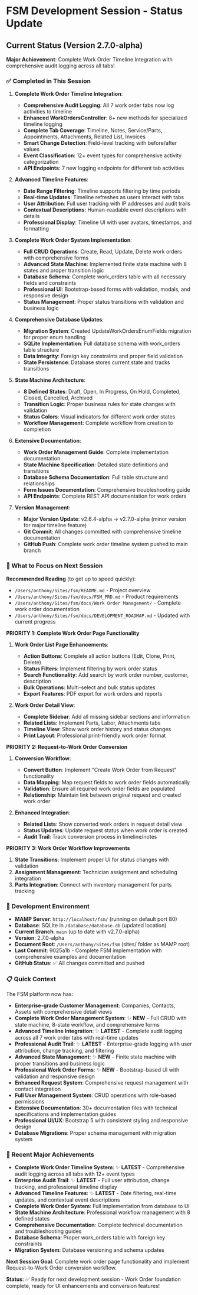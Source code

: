 # FSM Development Session - Status Update

## Current Status (Version 2.7.0-alpha)

**Major Achievement**: Complete Work Order Timeline Integration with comprehensive audit logging across all tabs!

### ✅ Completed in This Session
1. **Complete Work Order Timeline Integration**:
   - **Comprehensive Audit Logging**: All 7 work order tabs now log activities to timeline
   - **Enhanced WorkOrdersController**: 8+ new methods for specialized timeline logging
   - **Complete Tab Coverage**: Timeline, Notes, Service/Parts, Appointments, Attachments, Related List, Invoices
   - **Smart Change Detection**: Field-level tracking with before/after values
   - **Event Classification**: 12+ event types for comprehensive activity categorization
   - **API Endpoints**: 7 new logging endpoints for different tab activities

2. **Advanced Timeline Features**:
   - **Date Range Filtering**: Timeline supports filtering by time periods
   - **Real-time Updates**: Timeline refreshes as users interact with tabs
   - **User Attribution**: Full user tracking with IP addresses and audit trails
   - **Contextual Descriptions**: Human-readable event descriptions with details
   - **Professional Display**: Timeline UI with user avatars, timestamps, and formatting

3. **Complete Work Order System Implementation**:
   - **Full CRUD Operations**: Create, Read, Update, Delete work orders with comprehensive forms
   - **Advanced State Machine**: Implemented finite state machine with 8 states and proper transition logic
   - **Database Schema**: Complete work_orders table with all necessary fields and constraints
   - **Professional UI**: Bootstrap-based forms with validation, modals, and responsive design
   - **Status Management**: Proper status transitions with validation and business logic

2. **Comprehensive Database Updates**:
   - **Migration System**: Created UpdateWorkOrdersEnumFields migration for proper enum handling
   - **SQLite Implementation**: Full database schema with work_orders table structure
   - **Data Integrity**: Foreign key constraints and proper field validation
   - **State Persistence**: Database stores current state and tracks transitions

3. **State Machine Architecture**:
   - **8 Defined States**: Draft, Open, In Progress, On Hold, Completed, Closed, Cancelled, Archived
   - **Transition Logic**: Proper business rules for state changes with validation
   - **Status Colors**: Visual indicators for different work order states
   - **Workflow Management**: Complete workflow from creation to completion

4. **Extensive Documentation**:
   - **Work Order Management Guide**: Complete implementation documentation
   - **State Machine Specification**: Detailed state definitions and transitions
   - **Database Schema Documentation**: Full table structure and relationships
   - **Form Issues Documentation**: Comprehensive troubleshooting guide
   - **API Endpoints**: Complete REST API documentation for work orders

5. **Version Management**:
   - **Major Version Update**: v2.6.4-alpha → v2.7.0-alpha (minor version for major timeline feature)
   - **Git Commit**: All changes committed with comprehensive timeline documentation
   - **GitHub Push**: Complete work order timeline system pushed to main branch

### 🎯 What to Focus on Next Session

**Recommended Reading** (to get up to speed quickly):
- `/Users/anthony/Sites/fsm/README.md` - Project overview
- `/Users/anthony/Sites/fsm/docs/FSM_PRD.md` - Product requirements
- `/Users/anthony/Sites/fsm/docs/Work Order Management/` - Complete work order documentation
- `/Users/anthony/Sites/fsm/docs/DEVELOPMENT_ROADMAP.md` - Updated with current progress

**PRIORITY 1: Complete Work Order Page Functionality**
1. **Work Order List Page Enhancements**:
   - **Action Buttons**: Complete all action buttons (Edit, Clone, Print, Delete)
   - **Status Filters**: Implement filtering by work order status
   - **Search Functionality**: Add search by work order number, customer, description
   - **Bulk Operations**: Multi-select and bulk status updates
   - **Export Features**: PDF export for work orders and reports

2. **Work Order Detail View**:
   - **Complete Sidebar**: Add all missing sidebar sections and information
   - **Related Lists**: Implement Parts, Labor, Attachments tabs
   - **Timeline View**: Show work order history and status changes
   - **Print Layout**: Professional print-friendly work order format

**PRIORITY 2: Request-to-Work Order Conversion**
1. **Conversion Workflow**:
   - **Convert Button**: Implement "Create Work Order from Request" functionality
   - **Data Mapping**: Map request fields to work order fields automatically
   - **Validation**: Ensure all required work order fields are populated
   - **Relationship**: Maintain link between original request and created work order

2. **Enhanced Integration**:
   - **Related Lists**: Show converted work orders in request detail view
   - **Status Updates**: Update request status when work order is created
   - **Audit Trail**: Track conversion process in timeline/notes

**PRIORITY 3: Work Order Workflow Improvements**
1. **State Transitions**: Implement proper UI for status changes with validation
2. **Assignment Management**: Technician assignment and scheduling integration
3. **Parts Integration**: Connect with inventory management for parts tracking

### 🔧 Development Environment
- **MAMP Server**: `http://localhost/fsm/` (running on default port 80)
- **Database**: SQLite in `/database/database.db` (updated location)
- **Current Branch**: `main` (up to date with v2.7.0-alpha)
- **Version**: 2.7.0-alpha
- **Document Root**: `/Users/anthony/Sites/fsm` (sites/ folder as MAMP root)
- **Last Commit**: 9025a1b - Complete FSM implementation with comprehensive examples and documentation
- **GitHub Status**: ✅ All changes committed and pushed

### 📋 Quick Context
The FSM platform now has:
- **Enterprise-grade Customer Management**: Companies, Contacts, Assets with comprehensive detail views
- **Complete Work Order Management System**: ✨ **NEW** - Full CRUD with state machine, 8-state workflow, and comprehensive forms
- **Advanced Timeline Integration**: ✨ **LATEST** - Complete audit logging across all 7 work order tabs with real-time updates
- **Professional Audit Trail**: ✨ **LATEST** - Enterprise-grade logging with user attribution, change tracking, and filtering
- **Advanced State Management**: ✨ **NEW** - Finite state machine with proper transitions and business logic
- **Professional Work Order Forms**: ✨ **NEW** - Bootstrap-based UI with validation and responsive design
- **Enhanced Request System**: Comprehensive request management with contact integration
- **Full User Management System**: CRUD operations with role-based permissions
- **Extensive Documentation**: 30+ documentation files with technical specifications and implementation guides
- **Professional UI/UX**: Bootstrap 5 with consistent styling and responsive design
- **Database Migrations**: Proper schema management with migration system

### 🎯 Recent Major Achievements
- **Complete Work Order Timeline System**: ✨ **LATEST** - Comprehensive audit logging across all tabs with 12+ event types
- **Enterprise Audit Trail**: ✨ **LATEST** - Full user attribution, change tracking, and professional timeline display
- **Advanced Timeline Features**: ✨ **LATEST** - Date filtering, real-time updates, and contextual event descriptions
- **Complete Work Order System**: Full implementation from database to UI
- **State Machine Architecture**: Professional workflow management with 8 defined states
- **Comprehensive Documentation**: Complete technical documentation and troubleshooting guides
- **Database Schema**: Proper work_orders table with foreign key constraints
- **Migration System**: Database versioning and schema updates

**Next Session Goal**: Complete work order page functionality and implement Request-to-Work Order conversion workflow.

**Status**: ✅ Ready for next development session - Work Order foundation complete, ready for UI enhancements and conversion features!
